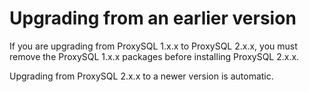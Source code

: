 <!-- _upgrade -->
# Upgrading from an earlier version

If you are upgrading from ProxySQL 1.x.x to ProxySQL 2.x.x, you must remove the
ProxySQL 1.x.x packages before installing ProxySQL 2.x.x.

Upgrading from ProxySQL 2.x.x to a newer version is automatic.
